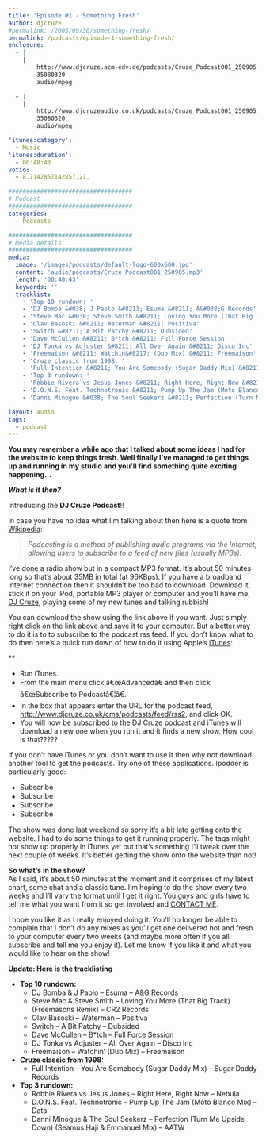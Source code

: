 ```yaml
---
title: 'Episode #1 - Something Fresh'
author: djcruze
#permalink: /2005/09/30/something-fresh/
permalink: /podcasts/episode-1-something-fresh/
enclosure:
  - |
    |
        http://www.djcruze.acm-edv.de/podcasts/Cruze_Podcast001_250905.mp3
        35080320
        audio/mpeg

  - |
    |
        http://www.djcruzeaudio.co.uk/podcasts/Cruze_Podcast001_250905.mp3
        35080320
        audio/mpeg

'itunes:category':
  - Music
'itunes:duration':
  - 00:48:43
votio:
  - 8.7142857142857,21,

###################################
# Podcast
###################################
categories:
  - Podcasts

###################################
# Media details
###################################
media:
  image: '/images/podcasts/default-logo-600x600.jpg'
  content: 'audio/podcasts/Cruze_Podcast001_250905.mp3'
  length: '00:48:43'
  keywords: ''
  tracklist:
    - 'Top 10 rundown: '
    - 'DJ Bomba &#038; J Paolo &#8211; Esuma &#8211; A&#038;G Records'
    - 'Steve Mac &#038; Steve Smith &#8211; Loving You More (That Big Track) (Freemasons Remix) &#8211; CR2 Records'
    - 'Olav Basoski &#8211; Waterman &#8211; Positiva'
    - 'Switch &#8211; A Bit Patchy &#8211; Dubsided'
    - 'Dave McCullen &#8211; B*tch &#8211; Full Force Session'
    - 'DJ Tonka vs Adjuster &#8211; All Over Again &#8211; Disco Inc'
    - 'Freemaison &#8211; Watchin&#8217; (Dub Mix) &#8211; Freemaison'
    - 'Cruze classic from 1998: '
    - 'Full Intention &#8211; You Are Somebody (Sugar Daddy Mix) &#8211; Sugar Daddy Records'
    - 'Top 3 rundown: '
    - 'Robbie Rivera vs Jesus Jones &#8211; Right Here, Right Now &#8211; Nebula'
    - 'D.O.N.S. Feat. Technotronic &#8211; Pump Up The Jam (Moto Blanco Mix) &#8211; Data'
    - 'Danni Minogue &#038; The Soul Seekerz &#8211; Perfection (Turn Me Upside Down) (Seamus Haji &#038; Emmanuel Mix) &#8211; AATW'

layout: audio
tags:
  - podcast
---
```


**You may remember a while ago that I talked about some ideas I had for the website to keep things fresh. Well finally I&#8217;ve managed to get things up and running in my studio and you&#8217;ll find something quite exciting happening&#8230;**

**_What is it then?_**

Introducing the **DJ Cruze Podcast**!!

In case you have no idea what I&#8217;m talking about then here is a quote from [Wikipedia][3]:

> _Podcasting is a method of publishing audio programs via the Internet, allowing users to subscribe to a feed of new files (usually MP3s)._

I&#8217;ve done a radio show but in a compact MP3 format. It&#8217;s about 50 minutes long so that&#8217;s about 35MB in total (at 96KBps). If you have a broadband internet connection then it shouldn&#8217;t be too bad to download. Download it, stick it on your iPod, portable MP3 player or computer and you&#8217;ll have me, [DJ Cruze][4], playing some of my new tunes and talking rubbish!

You can download the show using the link above if you want. Just simply right click on the link above and save it to your computer. But a better way to do it is to to subscribe to the podcast rss feed. If you don&#8217;t know what to do then here&#8217;s a quick run down of how to do it using Apple&#8217;s [iTunes][5]:

\*\*</p>

- Run iTunes.
- From the main menu click â€œAdvancedâ€ and then click â€œSubscribe to Podcastâ€¦â€.
- In the box that appears enter the URL for the podcast feed, <http://www.djcruze.co.uk/cms/podcasts/feed/rss2>, and click OK.
- You will now be subscribed to the DJ Cruze podcast and iTunes will download a new one when you run it and it finds a new show. How cool is that?????

</strong>

If you don&#8217;t have iTunes or you don&#8217;t want to use it then why not download another tool to get the podcasts. Try one of these applications. Ipodder is particularly good:

- [<img src="http://www.djcruze.co.uk/cms/wp-content/badge_ipodder.gif" width="80" height="15" border="0" alt="Subscribe to djcruze.co.uk podcast via iPodder" />][6]
- [<img src="http://www.djcruze.co.uk/cms/wp-content/badge_iPodderX_B2.gif" width="80" height="15" border="0" alt="Subscribe to djcruze.co.uk podcast via iPodderX" />][7]
- [<img src="http://www.djcruze.co.uk/cms/wp-content/badge_nimiq_small.gif" width="80" height="15" border="0" alt="Subscribe to djcruze.co.uk podcast via Nimiq" />][8]
- [<img src="http://www.djcruze.co.uk/cms/wp-content/badge_dopplerbutton.png" width="80" height="15" border="0" alt="Subscribe to djcruze.co.uk podcast via Doppler" />][9]

The show was done last weekend so sorry it&#8217;s a bit late getting onto the website. I had to do some things to get it running properly. The tags might not show up properly in iTunes yet but that&#8217;s something I&#8217;ll tweak over the next couple of weeks. It&#8217;s better getting the show onto the website than not!

**So what&#8217;s in the show?**  
As I said, it&#8217;s about 50 minutes at the moment and it comprises of my latest chart, some chat and a classic tune. I&#8217;m hoping to do the show every two weeks and I&#8217;ll vary the format until I get it right. You guys and girls have to tell me what you want from it so get involved and [CONTACT ME][10].

I hope you like it as I really enjoyed doing it. You&#8217;ll no longer be able to complain that I don&#8217;t do any mixes as you&#8217;ll get one delivered hot and fresh to your computer every two weeks (and maybe more often if you all subscribe and tell me you enjoy it). Let me know if you like it and what you would like to hear on the show!

**Update: Here is the tracklisting**

- **Top 10 rundown:**
  - DJ Bomba &#038; J Paolo &#8211; Esuma &#8211; A&#038;G Records
  - Steve Mac &#038; Steve Smith &#8211; Loving You More (That Big Track) (Freemasons Remix) &#8211; CR2 Records
  - Olav Basoski &#8211; Waterman &#8211; Positiva
  - Switch &#8211; A Bit Patchy &#8211; Dubsided
  - Dave McCullen &#8211; B\*tch &#8211; Full Force Session
  - DJ Tonka vs Adjuster &#8211; All Over Again &#8211; Disco Inc
  - Freemaison &#8211; Watchin&#8217; (Dub Mix) &#8211; Freemaison
- **Cruze classic from 1998:**
  - Full Intention &#8211; You Are Somebody (Sugar Daddy Mix) &#8211; Sugar Daddy Records
- **Top 3 rundown:**
  - Robbie Rivera vs Jesus Jones &#8211; Right Here, Right Now &#8211; Nebula
  - D.O.N.S. Feat. Technotronic &#8211; Pump Up The Jam (Moto Blanco Mix) &#8211; Data
  - Danni Minogue &#038; The Soul Seekerz &#8211; Perfection (Turn Me Upside Down) (Seamus Haji &#038; Emmanuel Mix) &#8211; AATW

[1]: http://www.djcruzeaudio.co.uk/podcasts/Cruze_Podcast001_250905.mp3
[2]: http://www.djcruze.co.uk/cms/podcasts/feed/rss2
[3]: http://en.wikipedia.org/wiki/Podcasting
[4]: http://www.djcruze.co.uk/
[5]: http://www.apple.com/itunes/
[6]: http://ipodder.sourceforge.net/
[7]: http://ipodderx.com/
[8]: http://www.nimiq.nl/
[9]: http://www.dopplerradio.net/
[10]: /contact
